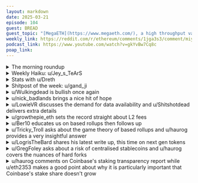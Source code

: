 ```yaml
---
layout: markdown
date: 2025-03-21
episode: 104
guest: BREAD
guest_topic: "[MegaETH](https://www.megaeth.com/), a high throughput validium L2"
weekly_link: https://reddit.com/r/ethereum/comments/1jga3s3/comment/miyvqkx/
podcast_link: https://www.youtube.com/watch?v=gkYvBw7Cq8c
poap_link: 
---
```



<details markdown=1>
<summary>The morning roundup</summary>
[View on Reddit →](https://reddit.com/r/ethereum/comments/1jga3s3/comment/mixivui/)

[u/FrenktheTank](https://reddit.com/u/FrenktheTank)

> Ethereum

[u/TimbukNine](https://reddit.com/u/TimbukNine)

> $3,260

[u/SelfmadeMillionaire](https://reddit.com/u/SelfmadeMillionaire)

> 0.02356

</details>
<details markdown=1>
<summary>Weekly Haiku: u/Jey_s_TeArS</summary>
[View on Reddit →](https://reddit.com/r/ethereum/comments/1jeqe0n/comment/miqh6td/)

*The address umique,*

*Ethreum machine tweak,*

*The DeFi boutique.*

</details>
<details markdown=1>
<summary>Stats with u/Dreth</summary>
[View on Reddit →](https://reddit.com/r/ethereum/comments/1jfiaal/comment/miuol1c/)

# ETH stats

UTC Timestamp: **2025-03-20T19:49:00Z**

## Price and supply

| Metric                          | Value       |
|:--------------------------------|:------------|
| Current ETH price               | 1,977       |
| 24h change (%)                  | -2.76       |
| Average ETH price over 1 day    | 2,009       |
| Average ETH price over 7 days   | 1,932       |
| Average ETH price over 30 days  | 2,233       |
| Supply at merge                 | 120,521,140 |
| Current supply                  | 120,625,315 |
| Supply differential since merge | 104,175     |
| Total inflation since merge (%) | 0.09        |

## ETF Flow (in millions of USD)

### Summary

| Metric                                  |   Value |
|:----------------------------------------|--------:|
| Total ETF Flow                          |  2466.8 |
| Total ETF Flow over the last 3 days     |   -71.8 |
| Total ETF Flow on the last recorded day |   -11.7 |

### ETF Flow (last 3 days)

| Entity    |   2025-03-17 |   2025-03-18 |   2025-03-19 |   Total |
|:----------|-------------:|-------------:|-------------:|--------:|
| Blackrock |          0   |        -40.2 |        -12.9 |   -53.1 |
| Fidelity  |          0   |         -3.3 |         -2   |    -5.3 |
| 21 Shares |          0   |          0   |          0.7 |     0.7 |
| Grayscale |         -7.3 |          0   |         10.2 |     2.9 |
| Grayscale |          0   |         -9.3 |         -7.7 |   -17   |

#### Sources

- [ultrasound.money](https://ultrasound.money)
- [farside.co.uk](https://farside.co.uk/eth)
- [farside.co.uk ETH ETF full historical tables](https://farside.co.uk/ethereum-etf-flow-all-data/)
- [coinglass.com](https://coinglass.com/)

##### [Previous post](https://reddit.com/r/ethereum/comments/1jeqe0n/daily_general_discussion_march_19_2025/milmkn6/)

</details>
<details markdown=1>
<summary>Shitpost of the week: u/gand_ji</summary>
[View on Reddit →](https://reddit.com/r/ethereum/comments/1jfiaal/comment/mito8vn/)

Greenday wasn't enough. What we really need is 30 seconds to Mars ($10k)

</details>
<details markdown=1>
<summary>u/Wulkingdead is bullish once again</summary>
[View on Reddit →](https://reddit.com/r/ethereum/comments/1jax69o/comment/mhsr1ly/)

Ok this morning i became bullish again but now im ULTRA bullish again! Yesterday's daily and today's daily are absolute GOLD! that's the quality i come here for! Thank you everyone here. 

peerDAS, blobs, based/native rollups, Vitalik's value accrual plan for ETH,... it's all gonna make ETH the hottest and most sexy asset ever.

Ethereum’s new leadership, etherealize, mass RWA tokenization, mass world wide stablecoin adoption, continued amazing updates with an amazing track record, all the institutions building on Ethereum,... 

Years ago i could keep track of what is happening on Ethereum,... But it has gotten so big i simply can't do that anymore. <https://ethereumadoption.com/>

Everything points to this being the most amazing investment opportunity of our lifetime. We just need to wait a little while longer and the many plans, ideas and dreams will be accomplished.

</details>
<details markdown=1>
<summary>u/nick_badlands brings a nice hit of hope</summary>
[View on Reddit →](https://reddit.com/r/ethereum/comments/1jax69o/comment/mhtk3s8/)

Just wanted to spread some hopium, it's what keeps me sleeping soundly watching my Eth underperform and social media kick it it constantly.  Just a reminder of the fundamentals that got me into this in the first place.

Since Satoshi published the whitepaper that laid out Bitcoin, there have really only been three truly original types of technologies launched.  

* Bitcoin - Proved a decentralised cryptocurrency running on blockchain was possible.
* Ethereum -  Proved using a blockchain and cryptocurrency to run applications was possible.
* Tokens/Apps/Things built on either of the above.

The blockchain trilemma, a phrase first coined by Vitalik lays out that basically, the three difficult parts to achieve with a blockchain are security, scalability and decentralisation.  Bitcoin and Ethereum are the only blockchains that prioritise being in the most perfect place possible with current blockchain development.

Everything else is just a copy of one these three types of cryptos and they all sacrifice one of those three core trilemma tenets to try to differentiate themselves. These things are important and at some point these other projects will probably get found out at some stage if they grow.

There's the famous quote "Markets can remain irrational longer than you can remain solvent" 

I'm happy holding my Eth, one day the markets will no longer be irrational, well at least to some extent but I'm pretty sure the larger world will wake up to what is possible on Eth and why it matters to build things with either Bitcoin or Ethereum rather than the millions of copies.  

I think we are seeing that already with the US and other governments looking at Bitcoin seriously.  We have pretty much all the large finance institutions looking at Eth and plenty of large corporations too.  

We just need the price to catchup, have faith in the long-term people.

</details>
<details markdown=1>
<summary>u/LowieVR discusses the demand for data availability and u/Shitshotdead delivers extra details</summary>
[View on Reddit →](https://reddit.com/r/ethereum/comments/1jbomd7/daily_general_discussion_march_15_2025/mhzqm56/)

[u/LowieVR](https://reddit.com/u/LowieVR):

Just listened to the latest Milk Road Show podcast on Data Availability (DA) and how blobspace demand is set to outgrow blockspace demand. Their thesis:

* Apps are launching their own chains—eventually, there will be thousands or even millions.
* High-quality, decentralized DA is hard to organize, leading to increased outsourcing.
* Right now, the two major players are Ethereum and Celestia.

Looking at [growthepie.xyz](https://www.growthepie.xyz/data-availability), it seems Celestia handles more data at a lower cost than Ethereum, whose blobspace is currently almost entirely filled by Base.

Ethereum’s blobspace will improve with Pectra and PeerDAS, but can it scale fast enough to compete with other DA providers?

Any misconceptions here? Would love to hear your thoughts.  
  
How do you see Ethereum competing in the DA market?

---

[View on Reddit →](https://reddit.com/r/ethereum/comments/1jbomd7/daily_general_discussion_march_15_2025/mi0mdl2/)

[u/Shitshotdead](https://reddit.com/u/Shitshotdead):

Celestia current throughput is 1.333 MB/s, while ethereum is 0.064MB/s.

Ethereum will need to scale blobs by 20x current value to catch up to Celestia in throughput. So about 60 blobs target per block. (Doesn't sound too far fetched to me). Pectra will allow us to scale to 0.128 MB/s. Fusaka may allow us to reach at least 0.256 - 0.640 MB/s. Improvements to gossipsub is said to be able to double that again. So we may even reach celestia's throughput in 1 year.

Celestia blobspace is filled by an L2 called eclipse, which has a very small TVL and is an SVM. So it shows that it's not really that popular yet.

I think alt-DA markets will pop up, but it isn't a very lucrative market if that's the only thing that they do. If Ethereum is able to significantly improve throughput, it's possible that alternate DAs will not be able to pop up due to the low revenue that it generates.

Additionally if the community can push for based/native rollups, it is possible that ethereum's DA will win in the long run.

We just need to focus to be the most secure and most decentralized settlement layer, allowing companies to have peace of mind to use our DA and our network. After that, the rest is history.

</details>
<details markdown=1>
<summary>u/growthepie_eth sets the record straight about L2 fees</summary>
[View on Reddit →](https://reddit.com/r/ethereum/comments/1jcf0q5/daily_general_discussion_march_16_2025/mi36nmp/)

Correcting some misinformation that I think has spread from other platfroms

**Misinformation:**   
"Base pulled \~$2.5M in fees last month and paid Ethereum less than $11K. Optimism is making \~$321 in L2 fees for every $1 it pays to ETH. L2s are insanely profitable, but ETH barely sees any of this value."

**Correction:**  
Last month Base paid over $300k to Ethereum not $11k. Considering that the month previous they paid over $1.6M it seems even more misleading.   
  
This is not to say that Base doesn't make a healthy "onchain" profit with a 92.6% margin in the past 6 months, this cannot be denied. This, however, does not include offchain costs - which are significant.   
  
With Pectra doubling the target for blobs, we could charge 25% less per blob and still make 50% more revenue per blob. In reality, demand will determine the price per blob but there seems to be no shortage of that.

</details>
<details markdown=1>
<summary>u/Ber10 educates us on based rollups then follows up</summary>
[View on Reddit →](https://reddit.com/r/ethereum/comments/1jcf0q5/daily_general_discussion_march_16_2025/mi27b4n/)

I came to the conclusion that based rollups fix every issue that Ethereum currently has. I am a huge supporter of Based rollups and the introduction of based rollups will be a gamechanger.

How it works: Rollups wont do sequencing anymore. Validators will sequence. Result: L2s are 100% Ethereum infrastructure. Rollups recieve decentralized sequencers more stability and unifying userexperience between based rollups will be easier.

Also all economic activity on L2 will be exactly the same as economic activity on L1 literally no difference. As validators/sequencers can harvest the MEV. And all fees get burned not just 20%

Narrative fixes: rollups are extractive based rollups are not. Rollups are centralized based rollups are not. Rollups can switch DA. Based rollups cant. Economic activity stays on Ethereum and helps with SoV narrative.

Cons: L2 projects have less money- Answer: Nope they still have a token and can make billions with a governance token.

Optimism is working on implementing this: One Rollup implements this and the naturaly market pressure will cause others to do the same.

More stable L2s. L2s will never go down anymore. Then there is only one last issue left: Mutability. If we make the smart contracts immutable then rollups truly became Ethereum and offer 1:1 the same safety guaraantees. Thats the last step though.

I am rooting for based rollups and will support them as much as possible.

Based rollups will win as soon as they are introduced. Also having a few hundred satellite states with their unique sequencers and Datalayers additionally to based rollups wont hurt anymore.

Unifiyng based rollups making them seemless would be much easier than to somehow achieve this with different sequencer tech.

BTW wouldnt that fix also the issue of needing proofs? As slashing mechanics for those sequencing validators could be extended to L2 transactions. What am I missing?

---

[View on Reddit →](https://reddit.com/r/ethereum/comments/1jd5yhz/daily_general_discussion_march_17_2025/mid7fnn/)

To follow up on my based rollup post:

Based rollups let Ethereum validators do the sequencing. That functionality should be natively integrated into the core protocol. So any rollup can decide to let Ethereum validators do the sequencing services. This would require no infrastructure from them except keeping the chain history. So spinning up a rollup would be even easier and less risky.

Another advantage of Ethereum validators doing the sequencing: More profit for stakers ontop of higher burn for Ethereum = more attractive to stake higher token price higher security.. It all feeds into itself and would be a closed system with no holes spilling value and security. 

Based native rollups. We need that functionality. And the rollups that chose to keep their sequencer on purpose will automatically be less Eth aligned. We do not have based rollups in that sense yet that Ethereum validators do the sequencing.

It would make L2s as stable as L1. And as censorship resistant as L1 because Eth validators would do all the sequencing and we should also implement a slashing mechanism. So then L2s would be 1:1 as safe as L1. (well we would need to make the rollup contracts immutable)

Another thing that would be great is that then L2s are not subsidized and pay fully for the cost of safety. L2s need to be Ethereum and this is how we can do it.

</details>
<details markdown=1>
<summary>u/Tricky_Troll asks about the game theory of based rollups and u/haurog provides a very insightful answer</summary>
[View on Reddit →](https://reddit.com/r/ethereum/comments/1jd5yhz/daily_general_discussion_march_17_2025/mi93709/)

[u/Tricky_Troll](https://reddit.com/u/Tricky_Troll):

Just building off of u/Ber10's amazing [post on based rollups from yesterday,](https://reddit.com/r/ethereum/comments/1jcf0q5/daily_general_discussion_march_16_2025/mi27b4n/) what is the game theory to get L2s to actually upgrade to based rollups? Base aren't going to want to give up their income from sequencing. What's in it for them aside from a big loss of revenue? I am not wholly convinced that L2 users care enough to migrate from an L2 like Base to a based rollup on decentralisation and ideals alone. For example, the vast majority of people use Google Chrome, despite the fact that it is a privacy nightmare and giving away their own user data for free is against their own interests in most cases.

---

[View on Reddit →](https://reddit.com/r/ethereum/comments/1jd5yhz/daily_general_discussion_march_17_2025/miazyfj/)

[u/haurog](https://reddit.com/u/haurog):

In my view there is no reason for anyone to upgrade to based rollups, at least at the moment. There still are quite a bit of hurdles to overcome until they are better than current rollups.

Your question regarding income from sequencing is only half valid. Sequencing fees can be split into base fee and priority fee as most rollups use EIP-1559. Even when they upgrade to based the rollup creator should be able to decide what happens with the base fee. They are only giving the control away over the priority fee part. If we look at the ratio on Ethereum mainnet it was around 80-90% base fee and 10-20% priority fee for a very long time. I am not convinced that this exact ratio would hold on a rollup as well, but at least it gives an indication that the rollup creator might be able to keep a substantial part of the income. 

An additional advantage for the rollup creator is that they are able hand over part of their job to other actors, which lowers their operation cost and reduces their liabilities from a regulatory standpoint.

The disadvantage for the user at the moment is that based rollups have to keep the 12 second slot time of Ethereum which results in a worse UX compared to other rollups. At the moment normal rollups do not extract MEV directly and do not allow sandwiching. In based rollups toxic MEV is an issue again. Preconfirmations and MEV protection might solve most of the issues here. 

What based rollups can give the user in the future is seamless interoperability between different based rollups. This will allow more efficient trade exection and bring the different rollups closer together. Permissionless sequencing, which in my understanding comes with based rollups, will also give us pretty much real time censorship resistance.

There are reasons to think that based rollup might become a superior way of running rollups, we are just not there yet. At the moment there are pretty much no reasons for a rollup to become based though. I can see a future where 'normal' rollups will have to chose if they want to become based (or even native-based) for the better security guarantees and native interoperability it brings or if they turn into L2s with altDA for the cheaper execution prices and scalability they can get there. There might be no middle ground anymore.

Specific for the case of Base I have not seen yet any indication of them doing anything malicious or trying to defect from their goal of being a rollup. They are part of a publicly traded company and for sure do not do things out of the goodness of their heart. At the moment their goals still align very much with Ethereums goals, even though they are slower than competitors in making next steps regarding security. If they want to become a credibly neutral layer for other institutions to build on Base then I do not see another way than for them to become a based or even native-based rollup. If their goal is to 'just' bring defi to coinbase users, then their setup is good enough and there might be no reason to turn into a based rollup. We will see which niche they will try to occupy in the future.

</details>
<details markdown=1>
<summary>u/LogrisTheBard shares his latest write up, this time on next gen tokens</summary>
[View on Reddit →](https://reddit.com/r/ethereum/comments/1jd5yhz/daily_general_discussion_march_17_2025/mib4hxv/)

New post is out! [Next gen tokens](https://reddit.com/r/ethereum/comments/1jdkt0o/next_gen_tokens/)

</details>
<details markdown=1>
<summary>u/GregFoley asks about a risk of centralised stablecoins and u/haurog covers the nuances of hard forks</summary>
[View on Reddit →]()

[u/GregFoley](https://reddit.com/u/GregFoley):

<https://x.com/Tiza4ThePeople/status/1899526283413135701>

Do centralized stablecoins destroy Ethereum's decentralization? E.g. Circle has a bug that allows massive minting (coins get traded before they can get frozen) and proposes a fork to undo the exploit. You have to follow their fork if you want your USDC... or just don't want most of the major protocols to collapse due to their bad debt. Does this give Circle (or the US government control) over Ethereum? This isn't something I hear Vitalik or the other researchers taking about, so I think I may be missing something. (Edited to make it clearer that this isn't just stolen coins that can be frozen).

---

[View on Reddit →](https://reddit.com/r/ethereum/comments/1jdyd7c/daily_general_discussion_march_18_2025/migpke8/)

[u/haurog](https://reddit.com/u/haurog):

A few points to consider. Doing a hardfork is hard. They would have to align a lot of people for this to succeed. First of all they would need to have at least some core devs ready to make new releases. Then they would have to convince many validators to update them and many of them are bigger than the 3B$ in this example. Comparing the Bybit hack of 1.5B$ where no one considered doing anything like that, I do not think 3B$ is a size big enough.

Even if they manage to coordinate, the attacker would know exactly which of their wallets are targeted. The hacker will just move them (their ETH) to another wallet right before the hardfork and then they (Circle) would have to coordinate another fork. This makes it is impossible to move the funds back into the proper wallets. So, forking the ETH back into the victims wallet is actually pretty much impossible. 

Rolling the chain back to a time before the hack will cost more than could reasonably be stolen from Circle as all the validators attesting to the new rolled back chain would get slashed for their ETH. If more than 1/3 would go to the forked chain they would lose all their staked ETH. The newly forked chain could give amnesty to the validators, but they would still lose all their staked ETH on the original chain. Pretty big hurdle for achieving this. That is why Rollbacks have never been done on Ethereum and are now, with Proof of stake, pretty much impossible. Tim Beiko has more on this: <https://xcancel.com/TimBeiko/status/1893412457567383559> Proof of Work chains can relatively easy do rollbacks and Bitcoin has done so at least 2 times in its life time. Proof of stake chains without slashing (almost all the ones outside of Ethereum) can also easily roll back.

The only way to prevent this is for Circle to lock down their smart contracts as much as possible and have strict access control to the upgradeable parts. Continuous monitoring will help in detecting irregularities before they have an effect on chain. Once they are hacked and the funds are in ETH there is pretty much nothing they can do.

From Ethereum side we have to make sure, that no single entity has control over a large part of the Ecosystem. We need multiple smaller stablecoin providers. Centralized and Decentralized ones. We need multiple LST and LRT providers. That is why the community rebelled against the plan of Lido and stETH becoming the new ETH. We need multiples of everything, or in other words we need diversity, so that any breach of any protocol will at most impact only a small subset of the network. That is what resilience means. Danny Ryan has a presentation about this from devconnect in Istanbul. There is also a blog post from around that time. I cannot find the blog post at the moment but here is the video: <https://www.youtube.com/watch?v=i3SdCpi6GKc>

Edit: Clarified the end sentence in the 2nd paragraph and added nuance in paragraph 3.

</details>
<details markdown=1>
<summary>u/haurog comments on Coinbase's staking transparency report while u/eth2353 makes a good point about why it is particularly important that Coinbase's stake share doesn't grow</summary>
[View on Reddit →](https://reddit.com/r/ethereum/comments/1jeqe0n/daily_general_discussion_march_19_2025/miorabq/)

[u/haurog](https://reddit.com/u/haurog):

Coinbase release a staking transparency report today: <https://www.coinbase.com/blog/ethereum-validator-performance-report>

Until now it was unknown how many validators coinbase runs. Hildobby, famous for his dune dashboards, managed to track down about 86k validators (8% of all validators). It was clear that not all were found. Some estimated that coinbase runs up to 21% of the 1.05 million validators on Ethereum. 

In their transparency report coinbase says they run 120k validators which is 11.4% of all validators in the network. I am very happy about this low number. I always assumed more of a worst case scenario that they run 20-25% of all validators already and the staking ETFs will further add to that. Now that they have only half of that I worry much less about centralization risks of the staking layer. 

They run Lighthouse (20%) and Prysm (80%) together with Geth(36%) and Nethermind (64%). Not an excellent client diversity, but much better than they had a year ago, when it was 100% geth.

Overall I see it as a positive development that they released such a report especially because the unknown number of coinbase validators was always a bit of an issue when discussing centralization risks.

---

[View on Reddit →](https://reddit.com/r/ethereum/comments/1jeqe0n/daily_general_discussion_march_19_2025/mip1rzs/)

[u/eth2353](https://reddit.com/u/eth2353):

Thanks for sharing, this transparency is nice to see, finally! (e.g. Lido's been doing this kind of thing for years, but better late than never)

Coinbase's size is still about 10x what I'd personally like the biggest single staking entities to be, and with staking ETFs I am still wary of them growing further. Considering they (Coinbase/Circle) are also a stablecoin issuer I think it's a bit dangerous for them to have a lot of power over Ethereum's consensus layer – in case of a potential future stablecoin-related fork they could choose the fork that benefits the stablecoin instead of a more neutral fork.

> Now that they have only half of that I worry much less about centralization risks of the staking layer.

I'm glad it's less than we expected, but it hasn't changed my own view too much. Ethereum's decentralization is not terrible at the moment, but since the beacon chain launched it has basically only gotten worse... From a comment I made last month:

> 25 staking service providers today run 50% of the network's validators, so even today, only 25 companies could decide to increase the gas limit if they wanted to [potentially increasing it to a value where home stakers are unable to keep up].

Anyway, good news for today, I hope they continue doing these on a regular basis. But the battle for a decentralized Ethereum is far from over!

</details>
